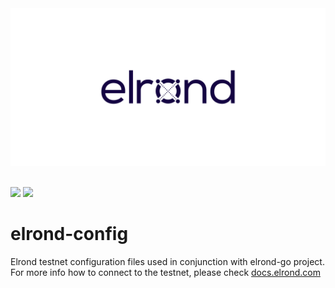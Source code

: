 

<div style="text-align:center">
  <img src="https://github.com/ElrondNetwork/elrond-go/blob/master/elrond_logo_01.svg" alt=""/>
</div>  

<br>

[![](https://img.shields.io/badge/made%20by-Elrond%20Network-blue.svg?style=flat-square)](http://elrond.com/)
[![](https://img.shields.io/badge/project-Elrond%20Network%20Testnet-blue.svg?style=flat-square)](http://elrond.com/)

# elrond-config

Elrond testnet configuration files used in conjunction with elrond-go project. 
For more info how to connect to the testnet, please check [docs.elrond.com](https://docs.elrond.com/start-a-validator-node/start-the-network)
